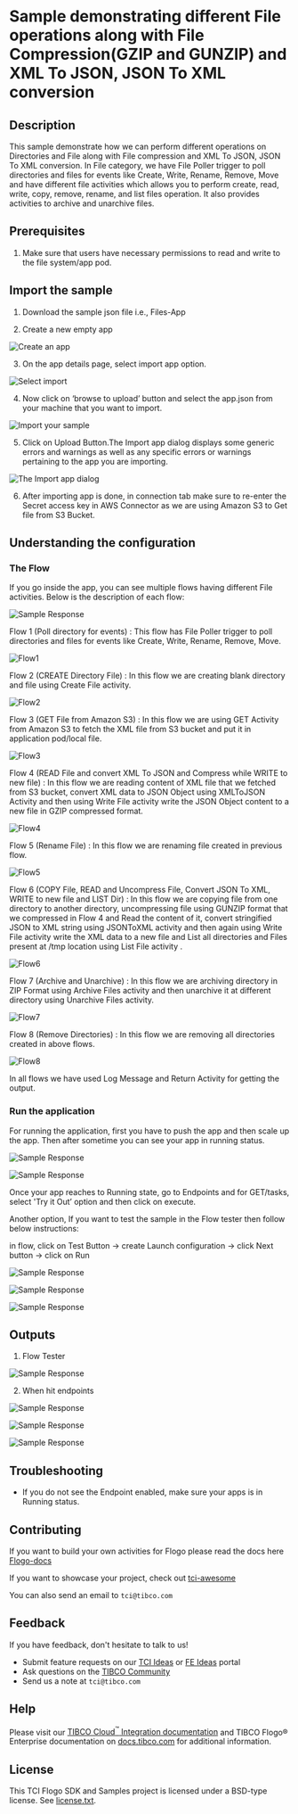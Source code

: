 # Sample demonstrating different File operations along with File Compression(GZIP and GUNZIP) and XML To JSON, JSON To XML conversion 


## Description

This sample demonstrate how we can perform different operations on Directories and File along with File compression and XML To JSON, JSON To XML conversion.
In File category, we have File Poller trigger to poll directories and files for events like Create, Write, Rename, Remove, Move and have different file activities which allows you to perform create, read, write, copy, remove, rename, and list files operation. It also provides activities to archive and unarchive files.


## Prerequisites

1. Make sure that users have necessary permissions to read and write to the file system/app pod.

## Import the sample

1. Download the sample json file i.e., Files-App

2. Create a new empty app

![Create an app](../../../import-screenshots/2.png)

3. On the app details page, select import app option.

![Select import](../../../import-screenshots/3.png)

4. Now click on ‘browse to upload’ button and select the app.json from your machine that you want to import.

![Import your sample](../../../import-screenshots/4.png)

5. Click on Upload Button.The Import app dialog displays some generic errors and warnings as well as any specific errors or warnings pertaining to the app you are importing.

![The Import app dialog](../../../import-screenshots/Files/5.jpg)

6. After importing app is done, in connection tab make sure to re-enter the Secret access key in AWS Connector as we are using Amazon S3 to Get file from S3 Bucket.

## Understanding the configuration

### The Flow

If you go inside the app, you can see multiple flows having different File activities. Below is the description of each flow:

![Sample Response](../../../import-screenshots/Files/6.jpg)

Flow 1 (Poll directory for events) : This flow has File Poller trigger to poll directories and files for events like Create, Write, Rename, Remove, Move.

![Flow1](../../../import-screenshots/Files/7.png)

Flow 2 (CREATE Directory File) : In this flow we are creating blank directory and file using Create File activity.

![Flow2](../../../import-screenshots/Files/8.png)

Flow 3 (GET File from Amazon S3) : In this flow we are using GET Activity from Amazon S3 to fetch the XML file from S3 bucket and put it in application pod/local file.

![Flow3](../../../import-screenshots/Files/9.png)

Flow 4 (READ File and convert XML To JSON and Compress while WRITE to new file) : In this flow we are reading content of XML file that we fetched from S3 bucket, convert XML data to JSON Object using XMLToJSON Activity and then using Write File activity write the JSON Object content to a new file in GZIP compressed format.

![Flow4](../../../import-screenshots/Files/10.png)

Flow 5 (Rename File) : In this flow we are renaming file created in previous flow.

![Flow5](../../../import-screenshots/Files/11.png)

Flow 6 (COPY File, READ and Uncompress File, Convert JSON To XML, WRITE to new file and LIST Dir) : In this flow we are copying file from one directory to another directory, uncompressing file using GUNZIP format that we compressed in Flow 4 and Read the content of it, convert stringified JSON to XML string using JSONToXML activity and then again using Write File activity write the XML data to a new file and List all directories and Files present at /tmp location using List File activity .

![Flow6](../../../import-screenshots/Files/12.png)

Flow 7 (Archive and Unarchive) : In this flow we are archiving directory in ZIP Format using Archive Files activity and then unarchive it at different directory using Unarchive Files activity.

![Flow7](../../../import-screenshots/Files/13.png)

Flow 8 (Remove Directories) : In this flow we are removing all directories created in above flows.

![Flow8](../../../import-screenshots/Files/14.png)

In all flows we have used Log Message and Return Activity for getting the output.


### Run the application

For running the application, first you have to push the app and then scale up the app. Then after sometime you can see your app in running status.

![Sample Response](../../../import-screenshots/Files/15.png)

![Sample Response](../../../import-screenshots/Files/16.png)

Once your app reaches to Running state, go to Endpoints and for GET/tasks, select 'Try it Out’ option and then click on execute.

Another option, If you want to test the sample in the Flow tester then follow below instructions:
 
in flow, click on Test Button -> create Launch configuration -> click Next button -> click on Run

![Sample Response](../../../import-screenshots/Files/17.png)

![Sample Response](../../../import-screenshots/Files/18.png)

![Sample Response](../../../import-screenshots/Files/19.png)

## Outputs

1. Flow Tester

![Sample Response](../../../import-screenshots/Files/20.png)

2. When hit endpoints

![Sample Response](../../../import-screenshots/Files/21.png)

![Sample Response](../../../import-screenshots/Files/22.png)

![Sample Response](../../../import-screenshots/Files/23.png)


## Troubleshooting

* If you do not see the Endpoint enabled, make sure your apps is in Running status.

## Contributing

If you want to build your own activities for Flogo please read the docs here [Flogo-docs](https://tibcosoftware.github.io/flogo/)

If you want to showcase your project, check out [tci-awesome](https://github.com/TIBCOSoftware/tci-awesome)

You can also send an email to `tci@tibco.com`

## Feedback

If you have feedback, don't hesitate to talk to us!

* Submit feature requests on our [TCI Ideas](https://ideas.tibco.com/?project=TCI) or [FE Ideas](https://ideas.tibco.com/?project=FE) portal
* Ask questions on the [TIBCO Community](https://community.tibco.com/answers/product/344006)
* Send us a note at `tci@tibco.com`

## Help

Please visit our [TIBCO Cloud<sup>&trade;</sup> Integration documentation](https://integration.cloud.tibco.com/docs/) and TIBCO Flogo® Enterprise documentation on [docs.tibco.com](https://docs.tibco.com/) for additional information.

## License

This TCI Flogo SDK and Samples project is licensed under a BSD-type license. See [license.txt](license.txt).

